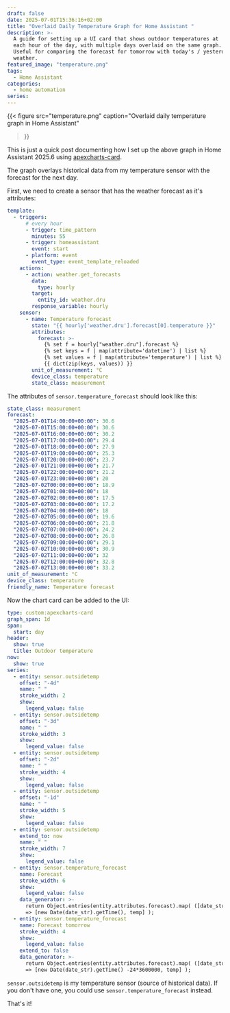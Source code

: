 ```yaml
---
draft: false
date: 2025-07-01T15:36:16+02:00
title: "Overlaid Daily Temperature Graph for Home Assistant "
description: >-
  A guide for setting up a UI card that shows outdoor temperatures at
  each hour of the day, with multiple days overlaid on the same graph.
  Useful for comparing the forecast for tomorrow with today's / yesterdays
  weather.
featured_image: "temperature.png"
tags:
  - Home Assistant
categories:
  - home automation
series:
---
```

{{< figure src="temperature.png"
    caption="Overlaid daily temperature graph in Home Assistant"
>}}

This is just a quick post documenting how I set up the above graph in Home
Assistant 2025.6 using
[apexcharts-card](https://github.com/RomRider/apexcharts-card).

The graph overlays historical data from my temperature sensor with the
forecast for the next day.

First, we need to create a sensor that has the weather forecast as it's
attributes:
```yaml
template:
  - triggers:
      # every hour
      - trigger: time_pattern
        minutes: 55
      - trigger: homeassistant
        event: start
      - platform: event
        event_type: event_template_reloaded
    actions:
      - action: weather.get_forecasts
        data:
          type: hourly
        target:
          entity_id: weather.dru
        response_variable: hourly
    sensor:
      - name: Temperature forecast
        state: "{{ hourly['weather.dru'].forecast[0].temperature }}"
        attributes:
          forecast: >-
            {% set f = hourly["weather.dru"].forecast %}
            {% set keys = f | map(attribute='datetime') | list %}
            {% set values = f | map(attribute='temperature') | list %}
            {{ dict(zip(keys, values)) }}
        unit_of_measurement: °C
        device_class: temperature
        state_class: measurement
```

The attributes of `sensor.temperature_forecast` should look like this:
```yaml
state_class: measurement
forecast:
  "2025-07-01T14:00:00+00:00": 30.6
  "2025-07-01T15:00:00+00:00": 30.6
  "2025-07-01T16:00:00+00:00": 30.2
  "2025-07-01T17:00:00+00:00": 29.4
  "2025-07-01T18:00:00+00:00": 27.9
  "2025-07-01T19:00:00+00:00": 25.3
  "2025-07-01T20:00:00+00:00": 23.7
  "2025-07-01T21:00:00+00:00": 21.7
  "2025-07-01T22:00:00+00:00": 21.2
  "2025-07-01T23:00:00+00:00": 20
  "2025-07-02T00:00:00+00:00": 18.9
  "2025-07-02T01:00:00+00:00": 18
  "2025-07-02T02:00:00+00:00": 17.5
  "2025-07-02T03:00:00+00:00": 17.2
  "2025-07-02T04:00:00+00:00": 18
  "2025-07-02T05:00:00+00:00": 19.6
  "2025-07-02T06:00:00+00:00": 21.8
  "2025-07-02T07:00:00+00:00": 24.2
  "2025-07-02T08:00:00+00:00": 26.8
  "2025-07-02T09:00:00+00:00": 29.1
  "2025-07-02T10:00:00+00:00": 30.9
  "2025-07-02T11:00:00+00:00": 32
  "2025-07-02T12:00:00+00:00": 32.8
  "2025-07-02T13:00:00+00:00": 33.2
unit_of_measurement: °C
device_class: temperature
friendly_name: Temperature forecast
```

Now the chart card can be added to the UI:
```yaml
type: custom:apexcharts-card
graph_span: 1d
span:
  start: day
header:
  show: true
  title: Outdoor temperature
now:
  show: true
series:
  - entity: sensor.outsidetemp
    offset: "-4d"
    name: " "
    stroke_width: 2
    show:
      legend_value: false
  - entity: sensor.outsidetemp
    offset: "-3d"
    name: " "
    stroke_width: 3
    show:
      legend_value: false
  - entity: sensor.outsidetemp
    offset: "-2d"
    name: " "
    stroke_width: 4
    show:
      legend_value: false
  - entity: sensor.outsidetemp
    offset: "-1d"
    name: " "
    stroke_width: 5
    show:
      legend_value: false
  - entity: sensor.outsidetemp
    extend_to: now
    name: " "
    stroke_width: 7
    show:
      legend_value: false
  - entity: sensor.temperature_forecast
    name: Forecast
    stroke_width: 6
    show:
      legend_value: false
    data_generator: >-
      return Object.entries(entity.attributes.forecast).map( ([date_str, temp])
      => [new Date(date_str).getTime(), temp] );
  - entity: sensor.temperature_forecast
    name: Forecast tomorrow
    stroke_width: 4
    show:
      legend_value: false
    extend_to: false
    data_generator: >-
      return Object.entries(entity.attributes.forecast).map( ([date_str, temp])
      => [new Date(date_str).getTime() -24*3600000, temp] );
```

`sensor.outsidetemp` is my temperature sensor (source of historical data).
If you don't have one, you could use `sensor.temperature_forecast` instead.

That's it!
